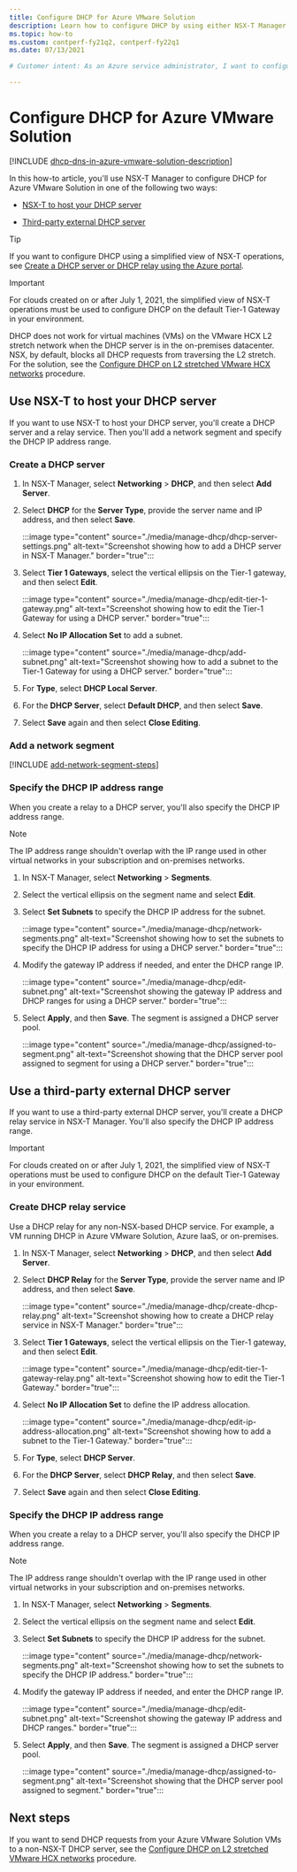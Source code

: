 ```yaml
---
title: Configure DHCP for Azure VMware Solution
description: Learn how to configure DHCP by using either NSX-T Manager to host a DHCP server or use a third-party external DHCP server.
ms.topic: how-to
ms.custom: contperf-fy21q2, contperf-fy22q1
ms.date: 07/13/2021

# Customer intent: As an Azure service administrator, I want to configure DHCP by using either NSX-T Manager to host a DHCP server or use a third-party external DHCP server.

---
```


# Configure DHCP for Azure VMware Solution

[!INCLUDE [dhcp-dns-in-azure-vmware-solution-description](includes/dhcp-dns-in-azure-vmware-solution-description.md)]

In this how-to article, you'll use NSX-T Manager to configure DHCP for Azure VMware Solution in one of the following two ways: 

- [NSX-T to host your DHCP server](#use-nsx-t-to-host-your-dhcp-server)

- [Third-party external DHCP server](#use-a-third-party-external-dhcp-server)

>[!TIP]
>If you want to configure DHCP using a simplified view of NSX-T operations, see [Create a DHCP server or DHCP relay using the Azure portal](configure-nsx-network-components-azure-portal.md#create-a-dhcp-server-or-dhcp-relay-using-the-azure-portal). 


>[!IMPORTANT]
>For clouds created on or after July 1, 2021, the simplified view of NSX-T operations must be used to configure DHCP on the default Tier-1 Gateway in your environment.
>
>DHCP does not work for virtual machines (VMs) on the VMware HCX L2 stretch network when the DHCP server is in the on-premises datacenter.  NSX, by default, blocks all DHCP requests from traversing the L2 stretch. For the solution, see the [Configure DHCP on L2 stretched VMware HCX networks](configure-l2-stretched-vmware-hcx-networks.md) procedure.


## Use NSX-T to host your DHCP server
If you want to use NSX-T to host your DHCP server, you'll create a DHCP server and a relay service. Then you'll add a network segment and specify the DHCP IP address range.

### Create a DHCP server

1. In NSX-T Manager, select **Networking** > **DHCP**, and then select **Add Server**.

1. Select **DHCP** for the **Server Type**, provide the server name and IP address, and then select **Save**.

   :::image type="content" source="./media/manage-dhcp/dhcp-server-settings.png" alt-text="Screenshot showing how to add a DHCP server in NSX-T Manager." border="true":::

1. Select **Tier 1 Gateways**, select the vertical ellipsis on the Tier-1 gateway, and then select **Edit**.

   :::image type="content" source="./media/manage-dhcp/edit-tier-1-gateway.png" alt-text="Screenshot showing how to edit the Tier-1 Gateway for using a DHCP server." border="true":::

1. Select **No IP Allocation Set** to add a subnet.

   :::image type="content" source="./media/manage-dhcp/add-subnet.png" alt-text="Screenshot showing how to add a subnet to the Tier-1 Gateway for using a DHCP server." border="true":::

1. For **Type**, select **DHCP Local Server**. 
   
1. For the **DHCP Server**, select **Default DHCP**, and then select **Save**.

1. Select **Save** again and then select **Close Editing**.

### Add a network segment

[!INCLUDE [add-network-segment-steps](includes/add-network-segment-steps.md)]

### Specify the DHCP IP address range
 
When you create a relay to a DHCP server, you'll also specify the DHCP IP address range.

>[!NOTE]
>The IP address range shouldn't overlap with the IP range used in other virtual networks in your subscription and on-premises networks.

1. In NSX-T Manager, select **Networking** > **Segments**. 
   
1. Select the vertical ellipsis on the segment name and select **Edit**.
   
1. Select **Set Subnets** to specify the DHCP IP address for the subnet. 
   
   :::image type="content" source="./media/manage-dhcp/network-segments.png" alt-text="Screenshot showing how to set the subnets to specify the DHCP IP address  for using a DHCP server." border="true":::
      
1. Modify the gateway IP address if needed, and enter the DHCP range IP. 
      
   :::image type="content" source="./media/manage-dhcp/edit-subnet.png" alt-text="Screenshot showing the gateway IP address and DHCP ranges for using a DHCP server." border="true":::
      
1. Select **Apply**, and then **Save**. The segment is assigned a DHCP server pool.
      
   :::image type="content" source="./media/manage-dhcp/assigned-to-segment.png" alt-text="Screenshot showing that the DHCP server pool assigned to segment for using a DHCP server." border="true":::


## Use a third-party external DHCP server

If you want to use a third-party external DHCP server, you'll create a DHCP relay service in NSX-T Manager. You'll also specify the DHCP IP address range.


>[!IMPORTANT]
>For clouds created on or after July 1, 2021, the simplified view of NSX-T operations must be used to configure DHCP on the default Tier-1 Gateway in your environment.


### Create DHCP relay service

Use a DHCP relay for any non-NSX-based DHCP service. For example, a VM running DHCP in Azure VMware Solution, Azure IaaS, or on-premises.

1. In NSX-T Manager, select **Networking** > **DHCP**, and then select **Add Server**.

1. Select **DHCP Relay** for the **Server Type**, provide the server name and IP address, and then select **Save**.

   :::image type="content" source="./media/manage-dhcp/create-dhcp-relay.png" alt-text="Screenshot showing how to create a DHCP relay service in NSX-T Manager." border="true":::

1. Select **Tier 1 Gateways**, select the vertical ellipsis on the Tier-1 gateway, and then select **Edit**.

   :::image type="content" source="./media/manage-dhcp/edit-tier-1-gateway-relay.png" alt-text="Screenshot showing how to edit the Tier-1 Gateway." border="true":::

1. Select **No IP Allocation Set** to define the IP address allocation.

   :::image type="content" source="./media/manage-dhcp/edit-ip-address-allocation.png" alt-text="Screenshot showing how to add a subnet to the Tier-1 Gateway." border="true":::

1. For **Type**, select **DHCP Server**. 
   
1. For the **DHCP Server**, select **DHCP Relay**, and then select **Save**.

1. Select **Save** again and then select **Close Editing**.


### Specify the DHCP IP address range

When you create a relay to a DHCP server, you'll also specify the DHCP IP address range.

>[!NOTE]
>The IP address range shouldn't overlap with the IP range used in other virtual networks in your subscription and on-premises networks.

1. In NSX-T Manager, select **Networking** > **Segments**. 
   
1. Select the vertical ellipsis on the segment name and select **Edit**.
   
1. Select **Set Subnets** to specify the DHCP IP address for the subnet. 
   
   :::image type="content" source="./media/manage-dhcp/network-segments.png" alt-text="Screenshot showing how to set the subnets to specify the DHCP IP address." border="true":::
      
1. Modify the gateway IP address if needed, and enter the DHCP range IP. 
      
   :::image type="content" source="./media/manage-dhcp/edit-subnet.png" alt-text="Screenshot showing the gateway IP address and DHCP ranges." border="true":::
      
1. Select **Apply**, and then **Save**. The segment is assigned a DHCP server pool.
      
   :::image type="content" source="./media/manage-dhcp/assigned-to-segment.png" alt-text="Screenshot showing that the DHCP server pool assigned to segment." border="true":::


## Next steps

If you want to send DHCP requests from your Azure VMware Solution VMs to a non-NSX-T DHCP server, see the [Configure DHCP on L2 stretched VMware HCX networks](configure-l2-stretched-vmware-hcx-networks.md) procedure.
